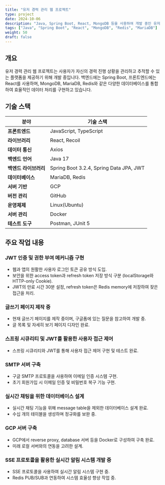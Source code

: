 ```yaml
---
title: "유저 경력 관리 웹 프로젝트"
type: project
date: 2024-10-06
description: "Java, Spring Boot, React, MongoDB 등을 사용하여 개발 중인 유저 경력 관리 웹 프로젝트입니다."
tags: ["Java", "Spring Boot", "React", "MongoDB", "Redis", "MariaDB"]
weight: 50
draft: false
---
```


## 개요
유저 경력 관리 웹 프로젝트는 사용자가 자신의 경력 진행 상황을 관리하고 추적할 수 있는 플랫폼을 제공하기 위해 개발 중입니다. 백엔드에는 Spring Boot, 프론트엔드에는 React를 사용하며, MongoDB, MariaDB, Redis와 같은 다양한 데이터베이스를 통합하여 효율적인 데이터 처리를 구현하고 있습니다.

## 기술 스택

| **분야**          | **기술 스택**                                                   |
|-------------------|-----------------------------------------------------------------|
| **프론트엔드**     | JavaScript, TypeScript                                          |
| **라이브러리**     | React, Recoil                                                   |
| **데이터 통신**    | Axios                                                           |
| **백엔드 언어**    | Java 17                                                         |
| **백엔드 라이브러리** | Spring Boot 3.2.4, Spring Data JPA, JWT                         |
| **데이터베이스**   | MariaDB, Redis                                                  |
| **서버 기반**      | GCP                                                             |
| **버전 관리**      | GitHub                                                          |
| **운영체제**       | Linux(Ubuntu)                                                   |
| **서버 관리**      | Docker                                                          |
| **테스트 도구**    | Postman, JUnit 5                                                |

## 주요 작업 내용

### JWT 인증 및 권한 부여 메커니즘 구현
- 웹과 앱의 원활한 사용자 로그인 토큰 공유 방식 도입.
- 보안을 위한 access token과 refresh token 저장 방식 구분 (localStorage와 HTTP-only Cookie).
- JWT의 만료 시간 30분 설정, refresh token은 Redis memory에 저장하여 잦은 접근을 처리.

### 글쓰기 페이지 제작 중
- 현재 글쓰기 페이지를 제작 중이며, 구글폼에 있는 질문을 참고하여 개발 중.
- 글 목록 및 자세히 보기 페이지 디자인 완료.

### 스프링 시큐리티 및 JWT를 활용한 사용자 접근 제어
- 스프링 시큐리티와 JWT를 통해 사용자 접근 제어 구현 및 테스트 완료.

### SMTP 서버 구축
- 구글 SMTP 프로토콜을 사용하여 이메일 인증 시스템 구현.
- 초기 회원가입 시 이메일 인증 및 비밀번호 복구 기능 구현.

### 실시간 채팅을 위한 데이터베이스 설계
- 실시간 채팅 기능을 위해 message table을 제외한 데이터베이스 설계 완료.
- 수십 개의 테이블을 생성하며 정규화를 보완 중.

### GCP 서버 구축
- GCP에서 reverse proxy, database 서버 등을 Docker로 구성하여 구축 완료.
- 미래 로컬 서버와의 연동을 고려한 설계.

### SSE 프로토콜을 활용한 실시간 알림 시스템 개발 중
- SSE 프로토콜을 사용하여 실시간 알림 시스템 구현 중.
- Redis PUB/SUB과 연동하여 시스템 효율성 향상 작업 중.
